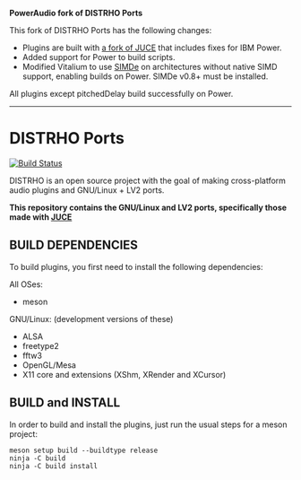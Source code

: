 **PowerAudio fork of DISTRHO Ports**

This fork of DISTRHO Ports has the following changes:

* Plugins are built with [a fork of JUCE] that includes fixes for IBM Power.
* Added support for Power to build scripts.
* Modified Vitalium to use [SIMDe] on architectures without native SIMD
  support, enabling builds on Power. SIMDe v0.8+ must be installed.

All plugins except pitchedDelay build successfully on Power.

[a fork of JUCE]: https://github.com/poweraudio/distrho-juce
[SIMDe]: https://github.com/simd-everywhere/simde

---

# DISTRHO Ports

[![Build Status](https://travis-ci.org/DISTRHO/DISTRHO-Ports.png)](https://travis-ci.org/DISTRHO/DISTRHO-Ports)

DISTRHO is an open source project with the goal of making cross-platform audio plugins and GNU/Linux + LV2 ports.

<b>This repository contains the GNU/Linux and LV2 ports, specifically those made with [JUCE](https://travis-ci.org/DISTRHO/JUCE)</b>

## BUILD DEPENDENCIES

To build plugins, you first need to install the following dependencies:

All OSes:

- meson

GNU/Linux: (development versions of these)

- ALSA
- freetype2
- fftw3
- OpenGL/Mesa
- X11 core and extensions (XShm, XRender and XCursor)

## BUILD and INSTALL

In order to build and install the plugins, just run the usual steps for a meson project:

```
meson setup build --buildtype release
ninja -C build
ninja -C build install
```
